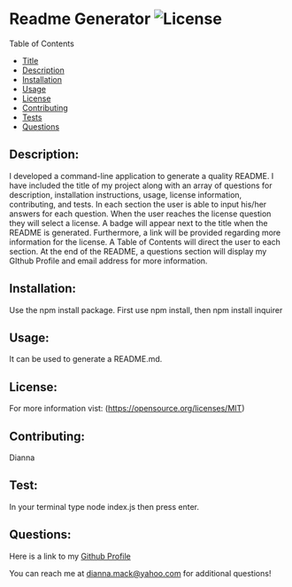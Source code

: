 # Readme Generator ![License](https://img.shields.io/badge/License-MIT-yellow.svg)

  Table of Contents

  - [Title](#title)
  - [Description](#description)
  - [Installation](#installation)
  - [Usage](#usage)
  - [License](#license)
  - [Contributing](#contribution)
  - [Tests](#test)
  - [Questions](#questions)

  ## Description:
  I developed a command-line application to generate a quality README. I have included the title of my project along with an array of questions for description, installation instructions, usage, license information, contributing, and tests. In each section the user is able to input his/her answers for each question. When the user reaches the license  question they will select a license. A badge will appear next to the title when the README is generated. Furthermore, a link will be provided regarding more information for the license. A Table of Contents will direct the user to each section. At the end of the README, a questions section will display my GIthub Profile and email address for more information. 

  ## Installation:
  Use the npm install package. First use npm install, then npm  install inquirer

  ## Usage:
  It can be used to generate a README.md.
  
  ## License:

  For more information vist: (https://opensource.org/licenses/MIT)

  ## Contributing:
  Dianna

  ## Test:
  In your terminal type node index.js then press enter.

  ## Questions:

  Here is a link to my [Github Profile](https://github.com/dmack095-07)

  You can reach me at dianna.mack@yahoo.com for additional questions!
